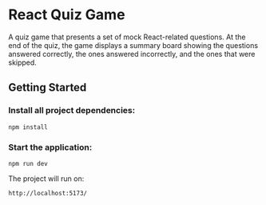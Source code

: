 # React Quiz Game

A quiz game that presents a set of mock React-related questions. 
At the end of the quiz, the game displays a summary board showing the questions answered correctly, the ones answered incorrectly, and the ones that were skipped.

## Getting Started

### Install all project dependencies:
```
npm install
```

### Start the application:
```
npm run dev
```

The project will run on:
```
http://localhost:5173/
```

